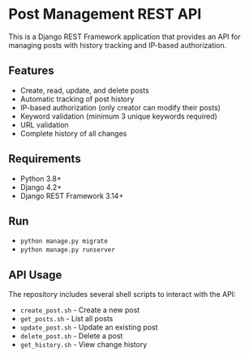 # Post Management REST API

This is a Django REST Framework application that provides an API for managing posts with history tracking and IP-based authorization.

## Features

- Create, read, update, and delete posts
- Automatic tracking of post history
- IP-based authorization (only creator can modify their posts)
- Keyword validation (minimum 3 unique keywords required)
- URL validation
- Complete history of all changes

## Requirements

- Python 3.8+
- Django 4.2+
- Django REST Framework 3.14+

## Run

- `python manage.py migrate`
- `python manage.py runserver`

## API Usage

The repository includes several shell scripts to interact with the API:

- `create_post.sh` - Create a new post
- `get_posts.sh` - List all posts
- `update_post.sh` - Update an existing post
- `delete_post.sh` - Delete a post
- `get_history.sh` - View change history
